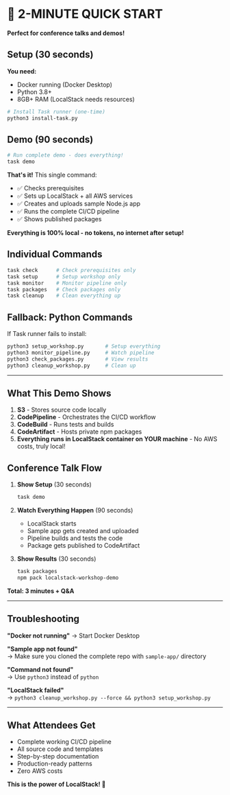 # 🚀 2-MINUTE QUICK START

**Perfect for conference talks and demos!**

## Setup (30 seconds)

**You need:**
- Docker running (Docker Desktop)
- Python 3.8+ 
- 8GB+ RAM (LocalStack needs resources)

```bash
# Install Task runner (one-time)
python3 install-task.py
```

## Demo (90 seconds)
```bash
# Run complete demo - does everything!
task demo
```

**That's it!** This single command:
- ✅ Checks prerequisites
- ✅ Sets up LocalStack + all AWS services  
- ✅ Creates and uploads sample Node.js app
- ✅ Runs the complete CI/CD pipeline
- ✅ Shows published packages

**Everything is 100% local - no tokens, no internet after setup!**

## Individual Commands
```bash
task check      # Check prerequisites only
task setup      # Setup workshop only  
task monitor    # Monitor pipeline only
task packages   # Check packages only
task cleanup    # Clean everything up
```

## Fallback: Python Commands

If Task runner fails to install:

```bash
python3 setup_workshop.py       # Setup everything
python3 monitor_pipeline.py     # Watch pipeline  
python3 check_packages.py       # View results
python3 cleanup_workshop.py     # Clean up
```

---

## What This Demo Shows

1. **S3** - Stores source code locally
2. **CodePipeline** - Orchestrates the CI/CD workflow
3. **CodeBuild** - Runs tests and builds  
4. **CodeArtifact** - Hosts private npm packages
5. **Everything runs in LocalStack container on YOUR machine** - No AWS costs, truly local!

## Conference Talk Flow

1. **Show Setup** (30 seconds)
   ```bash
   task demo
   ```

2. **Watch Everything Happen** (90 seconds)
   - LocalStack starts
   - Sample app gets created and uploaded
   - Pipeline builds and tests the code
   - Package gets published to CodeArtifact

3. **Show Results** (30 seconds)
   ```bash
   task packages
   npm pack localstack-workshop-demo
   ```

**Total: 3 minutes + Q&A**

---

## Troubleshooting

**"Docker not running"**
→ Start Docker Desktop

**"Sample app not found"**  
→ Make sure you cloned the complete repo with `sample-app/` directory

**"Command not found"**  
→ Use `python3` instead of `python`

**"LocalStack failed"**  
→ `python3 cleanup_workshop.py --force && python3 setup_workshop.py`

---

## What Attendees Get

- Complete working CI/CD pipeline
- All source code and templates  
- Step-by-step documentation
- Production-ready patterns
- Zero AWS costs

**This is the power of LocalStack! 🎉**